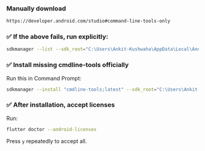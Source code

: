 

### Manually download
```bash
https://developer.android.com/studio#command-line-tools-only
```


### ✅ If the above fails, run explicitly:

```bash
sdkmanager --list --sdk_root="C:\Users\Ankit-Kushwaha\AppData\Local\Android\Sdk"
```

### ✅ Install missing cmdline-tools officially
Run this in Command Prompt:

```bash
sdkmanager --install "cmdline-tools;latest" --sdk_root="C:\Users\Ankit-Kushwaha\AppData\Local\Android\Sdk"
```

### ✅ After installation, accept licenses
Run:

```bash
flutter doctor --android-licenses
```
Press `y` repeatedly to accept all.

